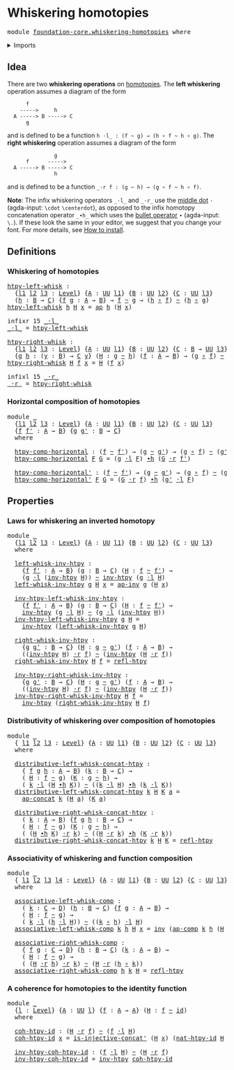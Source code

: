 # Whiskering homotopies

<pre class="Agda"><a id="34" class="Keyword">module</a> <a id="41" href="foundation-core.whiskering-homotopies.html" class="Module">foundation-core.whiskering-homotopies</a> <a id="79" class="Keyword">where</a>
</pre>
<details><summary>Imports</summary>

<pre class="Agda"><a id="135" class="Keyword">open</a> <a id="140" class="Keyword">import</a> <a id="147" href="foundation.action-on-identifications-functions.html" class="Module">foundation.action-on-identifications-functions</a>
<a id="194" class="Keyword">open</a> <a id="199" class="Keyword">import</a> <a id="206" href="foundation.universe-levels.html" class="Module">foundation.universe-levels</a>

<a id="234" class="Keyword">open</a> <a id="239" class="Keyword">import</a> <a id="246" href="foundation-core.function-types.html" class="Module">foundation-core.function-types</a>
<a id="277" class="Keyword">open</a> <a id="282" class="Keyword">import</a> <a id="289" href="foundation-core.homotopies.html" class="Module">foundation-core.homotopies</a>
<a id="316" class="Keyword">open</a> <a id="321" class="Keyword">import</a> <a id="328" href="foundation-core.identity-types.html" class="Module">foundation-core.identity-types</a>
</pre>
</details>

## Idea

There are two **whiskering operations** on
[homotopies](foundation-core.homotopies.md). The **left whiskering** operation
assumes a diagram of the form

```text
      f
    ----->     h
  A -----> B -----> C
      g
```

and is defined to be a function `h ·l_ : (f ~ g) → (h ∘ f ~ h ∘ g)`. The **right
whiskering** operation assumes a diagram of the form

```text
               g
      f      ----->
  A -----> B -----> C
               h
```

and is defined to be a function `_·r f : (g ~ h) → (g ∘ f ~ h ∘ f)`.

**Note**: The infix whiskering operators `_·l_` and `_·r_` use the
[middle dot](https://codepoints.net/U+00B7) `·` (agda-input: `\cdot`
`\centerdot`), as opposed to the infix homotopy concatenation operator `_∙h_`
which uses the [bullet operator](https://codepoints.net/U+2219) `∙` (agda-input:
`\.`). If these look the same in your editor, we suggest that you change your
font. For more details, see [How to install](HOWTO-INSTALL.md).

## Definitions

### Whiskering of homotopies

<pre class="Agda"><a id="htpy-left-whisk"></a><a id="1392" href="foundation-core.whiskering-homotopies.html#1392" class="Function">htpy-left-whisk</a> <a id="1408" class="Symbol">:</a>
  <a id="1412" class="Symbol">{</a><a id="1413" href="foundation-core.whiskering-homotopies.html#1413" class="Bound">l1</a> <a id="1416" href="foundation-core.whiskering-homotopies.html#1416" class="Bound">l2</a> <a id="1419" href="foundation-core.whiskering-homotopies.html#1419" class="Bound">l3</a> <a id="1422" class="Symbol">:</a> <a id="1424" href="Agda.Primitive.html#591" class="Postulate">Level</a><a id="1429" class="Symbol">}</a> <a id="1431" class="Symbol">{</a><a id="1432" href="foundation-core.whiskering-homotopies.html#1432" class="Bound">A</a> <a id="1434" class="Symbol">:</a> <a id="1436" href="Agda.Primitive.html#320" class="Primitive">UU</a> <a id="1439" href="foundation-core.whiskering-homotopies.html#1413" class="Bound">l1</a><a id="1441" class="Symbol">}</a> <a id="1443" class="Symbol">{</a><a id="1444" href="foundation-core.whiskering-homotopies.html#1444" class="Bound">B</a> <a id="1446" class="Symbol">:</a> <a id="1448" href="Agda.Primitive.html#320" class="Primitive">UU</a> <a id="1451" href="foundation-core.whiskering-homotopies.html#1416" class="Bound">l2</a><a id="1453" class="Symbol">}</a> <a id="1455" class="Symbol">{</a><a id="1456" href="foundation-core.whiskering-homotopies.html#1456" class="Bound">C</a> <a id="1458" class="Symbol">:</a> <a id="1460" href="Agda.Primitive.html#320" class="Primitive">UU</a> <a id="1463" href="foundation-core.whiskering-homotopies.html#1419" class="Bound">l3</a><a id="1465" class="Symbol">}</a>
  <a id="1469" class="Symbol">(</a><a id="1470" href="foundation-core.whiskering-homotopies.html#1470" class="Bound">h</a> <a id="1472" class="Symbol">:</a> <a id="1474" href="foundation-core.whiskering-homotopies.html#1444" class="Bound">B</a> <a id="1476" class="Symbol">→</a> <a id="1478" href="foundation-core.whiskering-homotopies.html#1456" class="Bound">C</a><a id="1479" class="Symbol">)</a> <a id="1481" class="Symbol">{</a><a id="1482" href="foundation-core.whiskering-homotopies.html#1482" class="Bound">f</a> <a id="1484" href="foundation-core.whiskering-homotopies.html#1484" class="Bound">g</a> <a id="1486" class="Symbol">:</a> <a id="1488" href="foundation-core.whiskering-homotopies.html#1432" class="Bound">A</a> <a id="1490" class="Symbol">→</a> <a id="1492" href="foundation-core.whiskering-homotopies.html#1444" class="Bound">B</a><a id="1493" class="Symbol">}</a> <a id="1495" class="Symbol">→</a> <a id="1497" href="foundation-core.whiskering-homotopies.html#1482" class="Bound">f</a> <a id="1499" href="foundation-core.homotopies.html#2717" class="Function Operator">~</a> <a id="1501" href="foundation-core.whiskering-homotopies.html#1484" class="Bound">g</a> <a id="1503" class="Symbol">→</a> <a id="1505" class="Symbol">(</a><a id="1506" href="foundation-core.whiskering-homotopies.html#1470" class="Bound">h</a> <a id="1508" href="foundation-core.function-types.html#455" class="Function Operator">∘</a> <a id="1510" href="foundation-core.whiskering-homotopies.html#1482" class="Bound">f</a><a id="1511" class="Symbol">)</a> <a id="1513" href="foundation-core.homotopies.html#2717" class="Function Operator">~</a> <a id="1515" class="Symbol">(</a><a id="1516" href="foundation-core.whiskering-homotopies.html#1470" class="Bound">h</a> <a id="1518" href="foundation-core.function-types.html#455" class="Function Operator">∘</a> <a id="1520" href="foundation-core.whiskering-homotopies.html#1484" class="Bound">g</a><a id="1521" class="Symbol">)</a>
<a id="1523" href="foundation-core.whiskering-homotopies.html#1392" class="Function">htpy-left-whisk</a> <a id="1539" href="foundation-core.whiskering-homotopies.html#1539" class="Bound">h</a> <a id="1541" href="foundation-core.whiskering-homotopies.html#1541" class="Bound">H</a> <a id="1543" href="foundation-core.whiskering-homotopies.html#1543" class="Bound">x</a> <a id="1545" class="Symbol">=</a> <a id="1547" href="foundation.action-on-identifications-functions.html#790" class="Function">ap</a> <a id="1550" href="foundation-core.whiskering-homotopies.html#1539" class="Bound">h</a> <a id="1552" class="Symbol">(</a><a id="1553" href="foundation-core.whiskering-homotopies.html#1541" class="Bound">H</a> <a id="1555" href="foundation-core.whiskering-homotopies.html#1543" class="Bound">x</a><a id="1556" class="Symbol">)</a>

<a id="1559" class="Keyword">infixr</a> <a id="1566" class="Number">15</a> <a id="1569" href="foundation-core.whiskering-homotopies.html#1574" class="Function Operator">_·l_</a>
<a id="_·l_"></a><a id="1574" href="foundation-core.whiskering-homotopies.html#1574" class="Function Operator">_·l_</a> <a id="1579" class="Symbol">=</a> <a id="1581" href="foundation-core.whiskering-homotopies.html#1392" class="Function">htpy-left-whisk</a>

<a id="htpy-right-whisk"></a><a id="1598" href="foundation-core.whiskering-homotopies.html#1598" class="Function">htpy-right-whisk</a> <a id="1615" class="Symbol">:</a>
  <a id="1619" class="Symbol">{</a><a id="1620" href="foundation-core.whiskering-homotopies.html#1620" class="Bound">l1</a> <a id="1623" href="foundation-core.whiskering-homotopies.html#1623" class="Bound">l2</a> <a id="1626" href="foundation-core.whiskering-homotopies.html#1626" class="Bound">l3</a> <a id="1629" class="Symbol">:</a> <a id="1631" href="Agda.Primitive.html#591" class="Postulate">Level</a><a id="1636" class="Symbol">}</a> <a id="1638" class="Symbol">{</a><a id="1639" href="foundation-core.whiskering-homotopies.html#1639" class="Bound">A</a> <a id="1641" class="Symbol">:</a> <a id="1643" href="Agda.Primitive.html#320" class="Primitive">UU</a> <a id="1646" href="foundation-core.whiskering-homotopies.html#1620" class="Bound">l1</a><a id="1648" class="Symbol">}</a> <a id="1650" class="Symbol">{</a><a id="1651" href="foundation-core.whiskering-homotopies.html#1651" class="Bound">B</a> <a id="1653" class="Symbol">:</a> <a id="1655" href="Agda.Primitive.html#320" class="Primitive">UU</a> <a id="1658" href="foundation-core.whiskering-homotopies.html#1623" class="Bound">l2</a><a id="1660" class="Symbol">}</a> <a id="1662" class="Symbol">{</a><a id="1663" href="foundation-core.whiskering-homotopies.html#1663" class="Bound">C</a> <a id="1665" class="Symbol">:</a> <a id="1667" href="foundation-core.whiskering-homotopies.html#1651" class="Bound">B</a> <a id="1669" class="Symbol">→</a> <a id="1671" href="Agda.Primitive.html#320" class="Primitive">UU</a> <a id="1674" href="foundation-core.whiskering-homotopies.html#1626" class="Bound">l3</a><a id="1676" class="Symbol">}</a>
  <a id="1680" class="Symbol">{</a><a id="1681" href="foundation-core.whiskering-homotopies.html#1681" class="Bound">g</a> <a id="1683" href="foundation-core.whiskering-homotopies.html#1683" class="Bound">h</a> <a id="1685" class="Symbol">:</a> <a id="1687" class="Symbol">(</a><a id="1688" href="foundation-core.whiskering-homotopies.html#1688" class="Bound">y</a> <a id="1690" class="Symbol">:</a> <a id="1692" href="foundation-core.whiskering-homotopies.html#1651" class="Bound">B</a><a id="1693" class="Symbol">)</a> <a id="1695" class="Symbol">→</a> <a id="1697" href="foundation-core.whiskering-homotopies.html#1663" class="Bound">C</a> <a id="1699" href="foundation-core.whiskering-homotopies.html#1688" class="Bound">y</a><a id="1700" class="Symbol">}</a> <a id="1702" class="Symbol">(</a><a id="1703" href="foundation-core.whiskering-homotopies.html#1703" class="Bound">H</a> <a id="1705" class="Symbol">:</a> <a id="1707" href="foundation-core.whiskering-homotopies.html#1681" class="Bound">g</a> <a id="1709" href="foundation-core.homotopies.html#2717" class="Function Operator">~</a> <a id="1711" href="foundation-core.whiskering-homotopies.html#1683" class="Bound">h</a><a id="1712" class="Symbol">)</a> <a id="1714" class="Symbol">(</a><a id="1715" href="foundation-core.whiskering-homotopies.html#1715" class="Bound">f</a> <a id="1717" class="Symbol">:</a> <a id="1719" href="foundation-core.whiskering-homotopies.html#1639" class="Bound">A</a> <a id="1721" class="Symbol">→</a> <a id="1723" href="foundation-core.whiskering-homotopies.html#1651" class="Bound">B</a><a id="1724" class="Symbol">)</a> <a id="1726" class="Symbol">→</a> <a id="1728" class="Symbol">(</a><a id="1729" href="foundation-core.whiskering-homotopies.html#1681" class="Bound">g</a> <a id="1731" href="foundation-core.function-types.html#455" class="Function Operator">∘</a> <a id="1733" href="foundation-core.whiskering-homotopies.html#1715" class="Bound">f</a><a id="1734" class="Symbol">)</a> <a id="1736" href="foundation-core.homotopies.html#2717" class="Function Operator">~</a> <a id="1738" class="Symbol">(</a><a id="1739" href="foundation-core.whiskering-homotopies.html#1683" class="Bound">h</a> <a id="1741" href="foundation-core.function-types.html#455" class="Function Operator">∘</a> <a id="1743" href="foundation-core.whiskering-homotopies.html#1715" class="Bound">f</a><a id="1744" class="Symbol">)</a>
<a id="1746" href="foundation-core.whiskering-homotopies.html#1598" class="Function">htpy-right-whisk</a> <a id="1763" href="foundation-core.whiskering-homotopies.html#1763" class="Bound">H</a> <a id="1765" href="foundation-core.whiskering-homotopies.html#1765" class="Bound">f</a> <a id="1767" href="foundation-core.whiskering-homotopies.html#1767" class="Bound">x</a> <a id="1769" class="Symbol">=</a> <a id="1771" href="foundation-core.whiskering-homotopies.html#1763" class="Bound">H</a> <a id="1773" class="Symbol">(</a><a id="1774" href="foundation-core.whiskering-homotopies.html#1765" class="Bound">f</a> <a id="1776" href="foundation-core.whiskering-homotopies.html#1767" class="Bound">x</a><a id="1777" class="Symbol">)</a>

<a id="1780" class="Keyword">infixl</a> <a id="1787" class="Number">15</a> <a id="1790" href="foundation-core.whiskering-homotopies.html#1795" class="Function Operator">_·r_</a>
<a id="_·r_"></a><a id="1795" href="foundation-core.whiskering-homotopies.html#1795" class="Function Operator">_·r_</a> <a id="1800" class="Symbol">=</a> <a id="1802" href="foundation-core.whiskering-homotopies.html#1598" class="Function">htpy-right-whisk</a>
</pre>
### Horizontal composition of homotopies

<pre class="Agda"><a id="1874" class="Keyword">module</a> <a id="1881" href="foundation-core.whiskering-homotopies.html#1881" class="Module">_</a>
  <a id="1885" class="Symbol">{</a><a id="1886" href="foundation-core.whiskering-homotopies.html#1886" class="Bound">l1</a> <a id="1889" href="foundation-core.whiskering-homotopies.html#1889" class="Bound">l2</a> <a id="1892" href="foundation-core.whiskering-homotopies.html#1892" class="Bound">l3</a> <a id="1895" class="Symbol">:</a> <a id="1897" href="Agda.Primitive.html#591" class="Postulate">Level</a><a id="1902" class="Symbol">}</a> <a id="1904" class="Symbol">{</a><a id="1905" href="foundation-core.whiskering-homotopies.html#1905" class="Bound">A</a> <a id="1907" class="Symbol">:</a> <a id="1909" href="Agda.Primitive.html#320" class="Primitive">UU</a> <a id="1912" href="foundation-core.whiskering-homotopies.html#1886" class="Bound">l1</a><a id="1914" class="Symbol">}</a> <a id="1916" class="Symbol">{</a><a id="1917" href="foundation-core.whiskering-homotopies.html#1917" class="Bound">B</a> <a id="1919" class="Symbol">:</a> <a id="1921" href="Agda.Primitive.html#320" class="Primitive">UU</a> <a id="1924" href="foundation-core.whiskering-homotopies.html#1889" class="Bound">l2</a><a id="1926" class="Symbol">}</a> <a id="1928" class="Symbol">{</a><a id="1929" href="foundation-core.whiskering-homotopies.html#1929" class="Bound">C</a> <a id="1931" class="Symbol">:</a> <a id="1933" href="Agda.Primitive.html#320" class="Primitive">UU</a> <a id="1936" href="foundation-core.whiskering-homotopies.html#1892" class="Bound">l3</a><a id="1938" class="Symbol">}</a>
  <a id="1942" class="Symbol">{</a><a id="1943" href="foundation-core.whiskering-homotopies.html#1943" class="Bound">f</a> <a id="1945" href="foundation-core.whiskering-homotopies.html#1945" class="Bound">f&#39;</a> <a id="1948" class="Symbol">:</a> <a id="1950" href="foundation-core.whiskering-homotopies.html#1905" class="Bound">A</a> <a id="1952" class="Symbol">→</a> <a id="1954" href="foundation-core.whiskering-homotopies.html#1917" class="Bound">B</a><a id="1955" class="Symbol">}</a> <a id="1957" class="Symbol">{</a><a id="1958" href="foundation-core.whiskering-homotopies.html#1958" class="Bound">g</a> <a id="1960" href="foundation-core.whiskering-homotopies.html#1960" class="Bound">g&#39;</a> <a id="1963" class="Symbol">:</a> <a id="1965" href="foundation-core.whiskering-homotopies.html#1917" class="Bound">B</a> <a id="1967" class="Symbol">→</a> <a id="1969" href="foundation-core.whiskering-homotopies.html#1929" class="Bound">C</a><a id="1970" class="Symbol">}</a>
  <a id="1974" class="Keyword">where</a>

  <a id="1983" href="foundation-core.whiskering-homotopies.html#1983" class="Function">htpy-comp-horizontal</a> <a id="2004" class="Symbol">:</a> <a id="2006" class="Symbol">(</a><a id="2007" href="foundation-core.whiskering-homotopies.html#1943" class="Bound">f</a> <a id="2009" href="foundation-core.homotopies.html#2717" class="Function Operator">~</a> <a id="2011" href="foundation-core.whiskering-homotopies.html#1945" class="Bound">f&#39;</a><a id="2013" class="Symbol">)</a> <a id="2015" class="Symbol">→</a> <a id="2017" class="Symbol">(</a><a id="2018" href="foundation-core.whiskering-homotopies.html#1958" class="Bound">g</a> <a id="2020" href="foundation-core.homotopies.html#2717" class="Function Operator">~</a> <a id="2022" href="foundation-core.whiskering-homotopies.html#1960" class="Bound">g&#39;</a><a id="2024" class="Symbol">)</a> <a id="2026" class="Symbol">→</a> <a id="2028" class="Symbol">(</a><a id="2029" href="foundation-core.whiskering-homotopies.html#1958" class="Bound">g</a> <a id="2031" href="foundation-core.function-types.html#455" class="Function Operator">∘</a> <a id="2033" href="foundation-core.whiskering-homotopies.html#1943" class="Bound">f</a><a id="2034" class="Symbol">)</a> <a id="2036" href="foundation-core.homotopies.html#2717" class="Function Operator">~</a> <a id="2038" class="Symbol">(</a><a id="2039" href="foundation-core.whiskering-homotopies.html#1960" class="Bound">g&#39;</a> <a id="2042" href="foundation-core.function-types.html#455" class="Function Operator">∘</a> <a id="2044" href="foundation-core.whiskering-homotopies.html#1945" class="Bound">f&#39;</a><a id="2046" class="Symbol">)</a>
  <a id="2050" href="foundation-core.whiskering-homotopies.html#1983" class="Function">htpy-comp-horizontal</a> <a id="2071" href="foundation-core.whiskering-homotopies.html#2071" class="Bound">F</a> <a id="2073" href="foundation-core.whiskering-homotopies.html#2073" class="Bound">G</a> <a id="2075" class="Symbol">=</a> <a id="2077" class="Symbol">(</a><a id="2078" href="foundation-core.whiskering-homotopies.html#1958" class="Bound">g</a> <a id="2080" href="foundation-core.whiskering-homotopies.html#1574" class="Function Operator">·l</a> <a id="2083" href="foundation-core.whiskering-homotopies.html#2071" class="Bound">F</a><a id="2084" class="Symbol">)</a> <a id="2086" href="foundation-core.homotopies.html#3281" class="Function Operator">∙h</a> <a id="2089" class="Symbol">(</a><a id="2090" href="foundation-core.whiskering-homotopies.html#2073" class="Bound">G</a> <a id="2092" href="foundation-core.whiskering-homotopies.html#1795" class="Function Operator">·r</a> <a id="2095" href="foundation-core.whiskering-homotopies.html#1945" class="Bound">f&#39;</a><a id="2097" class="Symbol">)</a>

  <a id="2102" href="foundation-core.whiskering-homotopies.html#2102" class="Function">htpy-comp-horizontal&#39;</a> <a id="2124" class="Symbol">:</a> <a id="2126" class="Symbol">(</a><a id="2127" href="foundation-core.whiskering-homotopies.html#1943" class="Bound">f</a> <a id="2129" href="foundation-core.homotopies.html#2717" class="Function Operator">~</a> <a id="2131" href="foundation-core.whiskering-homotopies.html#1945" class="Bound">f&#39;</a><a id="2133" class="Symbol">)</a> <a id="2135" class="Symbol">→</a> <a id="2137" class="Symbol">(</a><a id="2138" href="foundation-core.whiskering-homotopies.html#1958" class="Bound">g</a> <a id="2140" href="foundation-core.homotopies.html#2717" class="Function Operator">~</a> <a id="2142" href="foundation-core.whiskering-homotopies.html#1960" class="Bound">g&#39;</a><a id="2144" class="Symbol">)</a> <a id="2146" class="Symbol">→</a> <a id="2148" class="Symbol">(</a><a id="2149" href="foundation-core.whiskering-homotopies.html#1958" class="Bound">g</a> <a id="2151" href="foundation-core.function-types.html#455" class="Function Operator">∘</a> <a id="2153" href="foundation-core.whiskering-homotopies.html#1943" class="Bound">f</a><a id="2154" class="Symbol">)</a> <a id="2156" href="foundation-core.homotopies.html#2717" class="Function Operator">~</a> <a id="2158" class="Symbol">(</a><a id="2159" href="foundation-core.whiskering-homotopies.html#1960" class="Bound">g&#39;</a> <a id="2162" href="foundation-core.function-types.html#455" class="Function Operator">∘</a> <a id="2164" href="foundation-core.whiskering-homotopies.html#1945" class="Bound">f&#39;</a><a id="2166" class="Symbol">)</a>
  <a id="2170" href="foundation-core.whiskering-homotopies.html#2102" class="Function">htpy-comp-horizontal&#39;</a> <a id="2192" href="foundation-core.whiskering-homotopies.html#2192" class="Bound">F</a> <a id="2194" href="foundation-core.whiskering-homotopies.html#2194" class="Bound">G</a> <a id="2196" class="Symbol">=</a> <a id="2198" class="Symbol">(</a><a id="2199" href="foundation-core.whiskering-homotopies.html#2194" class="Bound">G</a> <a id="2201" href="foundation-core.whiskering-homotopies.html#1795" class="Function Operator">·r</a> <a id="2204" href="foundation-core.whiskering-homotopies.html#1943" class="Bound">f</a><a id="2205" class="Symbol">)</a> <a id="2207" href="foundation-core.homotopies.html#3281" class="Function Operator">∙h</a> <a id="2210" class="Symbol">(</a><a id="2211" href="foundation-core.whiskering-homotopies.html#1960" class="Bound">g&#39;</a> <a id="2214" href="foundation-core.whiskering-homotopies.html#1574" class="Function Operator">·l</a> <a id="2217" href="foundation-core.whiskering-homotopies.html#2192" class="Bound">F</a><a id="2218" class="Symbol">)</a>
</pre>
## Properties

### Laws for whiskering an inverted homotopy

<pre class="Agda"><a id="2294" class="Keyword">module</a> <a id="2301" href="foundation-core.whiskering-homotopies.html#2301" class="Module">_</a>
  <a id="2305" class="Symbol">{</a><a id="2306" href="foundation-core.whiskering-homotopies.html#2306" class="Bound">l1</a> <a id="2309" href="foundation-core.whiskering-homotopies.html#2309" class="Bound">l2</a> <a id="2312" href="foundation-core.whiskering-homotopies.html#2312" class="Bound">l3</a> <a id="2315" class="Symbol">:</a> <a id="2317" href="Agda.Primitive.html#591" class="Postulate">Level</a><a id="2322" class="Symbol">}</a> <a id="2324" class="Symbol">{</a><a id="2325" href="foundation-core.whiskering-homotopies.html#2325" class="Bound">A</a> <a id="2327" class="Symbol">:</a> <a id="2329" href="Agda.Primitive.html#320" class="Primitive">UU</a> <a id="2332" href="foundation-core.whiskering-homotopies.html#2306" class="Bound">l1</a><a id="2334" class="Symbol">}</a> <a id="2336" class="Symbol">{</a><a id="2337" href="foundation-core.whiskering-homotopies.html#2337" class="Bound">B</a> <a id="2339" class="Symbol">:</a> <a id="2341" href="Agda.Primitive.html#320" class="Primitive">UU</a> <a id="2344" href="foundation-core.whiskering-homotopies.html#2309" class="Bound">l2</a><a id="2346" class="Symbol">}</a> <a id="2348" class="Symbol">{</a><a id="2349" href="foundation-core.whiskering-homotopies.html#2349" class="Bound">C</a> <a id="2351" class="Symbol">:</a> <a id="2353" href="Agda.Primitive.html#320" class="Primitive">UU</a> <a id="2356" href="foundation-core.whiskering-homotopies.html#2312" class="Bound">l3</a><a id="2358" class="Symbol">}</a>
  <a id="2362" class="Keyword">where</a>

  <a id="2371" href="foundation-core.whiskering-homotopies.html#2371" class="Function">left-whisk-inv-htpy</a> <a id="2391" class="Symbol">:</a>
    <a id="2397" class="Symbol">{</a><a id="2398" href="foundation-core.whiskering-homotopies.html#2398" class="Bound">f</a> <a id="2400" href="foundation-core.whiskering-homotopies.html#2400" class="Bound">f&#39;</a> <a id="2403" class="Symbol">:</a> <a id="2405" href="foundation-core.whiskering-homotopies.html#2325" class="Bound">A</a> <a id="2407" class="Symbol">→</a> <a id="2409" href="foundation-core.whiskering-homotopies.html#2337" class="Bound">B</a><a id="2410" class="Symbol">}</a> <a id="2412" class="Symbol">(</a><a id="2413" href="foundation-core.whiskering-homotopies.html#2413" class="Bound">g</a> <a id="2415" class="Symbol">:</a> <a id="2417" href="foundation-core.whiskering-homotopies.html#2337" class="Bound">B</a> <a id="2419" class="Symbol">→</a> <a id="2421" href="foundation-core.whiskering-homotopies.html#2349" class="Bound">C</a><a id="2422" class="Symbol">)</a> <a id="2424" class="Symbol">(</a><a id="2425" href="foundation-core.whiskering-homotopies.html#2425" class="Bound">H</a> <a id="2427" class="Symbol">:</a> <a id="2429" href="foundation-core.whiskering-homotopies.html#2398" class="Bound">f</a> <a id="2431" href="foundation-core.homotopies.html#2717" class="Function Operator">~</a> <a id="2433" href="foundation-core.whiskering-homotopies.html#2400" class="Bound">f&#39;</a><a id="2435" class="Symbol">)</a> <a id="2437" class="Symbol">→</a>
    <a id="2443" class="Symbol">(</a><a id="2444" href="foundation-core.whiskering-homotopies.html#2413" class="Bound">g</a> <a id="2446" href="foundation-core.whiskering-homotopies.html#1574" class="Function Operator">·l</a> <a id="2449" class="Symbol">(</a><a id="2450" href="foundation-core.homotopies.html#3079" class="Function">inv-htpy</a> <a id="2459" href="foundation-core.whiskering-homotopies.html#2425" class="Bound">H</a><a id="2460" class="Symbol">))</a> <a id="2463" href="foundation-core.homotopies.html#2717" class="Function Operator">~</a> <a id="2465" href="foundation-core.homotopies.html#3079" class="Function">inv-htpy</a> <a id="2474" class="Symbol">(</a><a id="2475" href="foundation-core.whiskering-homotopies.html#2413" class="Bound">g</a> <a id="2477" href="foundation-core.whiskering-homotopies.html#1574" class="Function Operator">·l</a> <a id="2480" href="foundation-core.whiskering-homotopies.html#2425" class="Bound">H</a><a id="2481" class="Symbol">)</a>
  <a id="2485" href="foundation-core.whiskering-homotopies.html#2371" class="Function">left-whisk-inv-htpy</a> <a id="2505" href="foundation-core.whiskering-homotopies.html#2505" class="Bound">g</a> <a id="2507" href="foundation-core.whiskering-homotopies.html#2507" class="Bound">H</a> <a id="2509" href="foundation-core.whiskering-homotopies.html#2509" class="Bound">x</a> <a id="2511" class="Symbol">=</a> <a id="2513" href="foundation.action-on-identifications-functions.html#2137" class="Function">ap-inv</a> <a id="2520" href="foundation-core.whiskering-homotopies.html#2505" class="Bound">g</a> <a id="2522" class="Symbol">(</a><a id="2523" href="foundation-core.whiskering-homotopies.html#2507" class="Bound">H</a> <a id="2525" href="foundation-core.whiskering-homotopies.html#2509" class="Bound">x</a><a id="2526" class="Symbol">)</a>

  <a id="2531" href="foundation-core.whiskering-homotopies.html#2531" class="Function">inv-htpy-left-whisk-inv-htpy</a> <a id="2560" class="Symbol">:</a>
    <a id="2566" class="Symbol">{</a><a id="2567" href="foundation-core.whiskering-homotopies.html#2567" class="Bound">f</a> <a id="2569" href="foundation-core.whiskering-homotopies.html#2569" class="Bound">f&#39;</a> <a id="2572" class="Symbol">:</a> <a id="2574" href="foundation-core.whiskering-homotopies.html#2325" class="Bound">A</a> <a id="2576" class="Symbol">→</a> <a id="2578" href="foundation-core.whiskering-homotopies.html#2337" class="Bound">B</a><a id="2579" class="Symbol">}</a> <a id="2581" class="Symbol">(</a><a id="2582" href="foundation-core.whiskering-homotopies.html#2582" class="Bound">g</a> <a id="2584" class="Symbol">:</a> <a id="2586" href="foundation-core.whiskering-homotopies.html#2337" class="Bound">B</a> <a id="2588" class="Symbol">→</a> <a id="2590" href="foundation-core.whiskering-homotopies.html#2349" class="Bound">C</a><a id="2591" class="Symbol">)</a> <a id="2593" class="Symbol">(</a><a id="2594" href="foundation-core.whiskering-homotopies.html#2594" class="Bound">H</a> <a id="2596" class="Symbol">:</a> <a id="2598" href="foundation-core.whiskering-homotopies.html#2567" class="Bound">f</a> <a id="2600" href="foundation-core.homotopies.html#2717" class="Function Operator">~</a> <a id="2602" href="foundation-core.whiskering-homotopies.html#2569" class="Bound">f&#39;</a><a id="2604" class="Symbol">)</a> <a id="2606" class="Symbol">→</a>
    <a id="2612" href="foundation-core.homotopies.html#3079" class="Function">inv-htpy</a> <a id="2621" class="Symbol">(</a><a id="2622" href="foundation-core.whiskering-homotopies.html#2582" class="Bound">g</a> <a id="2624" href="foundation-core.whiskering-homotopies.html#1574" class="Function Operator">·l</a> <a id="2627" href="foundation-core.whiskering-homotopies.html#2594" class="Bound">H</a><a id="2628" class="Symbol">)</a> <a id="2630" href="foundation-core.homotopies.html#2717" class="Function Operator">~</a> <a id="2632" class="Symbol">(</a><a id="2633" href="foundation-core.whiskering-homotopies.html#2582" class="Bound">g</a> <a id="2635" href="foundation-core.whiskering-homotopies.html#1574" class="Function Operator">·l</a> <a id="2638" class="Symbol">(</a><a id="2639" href="foundation-core.homotopies.html#3079" class="Function">inv-htpy</a> <a id="2648" href="foundation-core.whiskering-homotopies.html#2594" class="Bound">H</a><a id="2649" class="Symbol">))</a>
  <a id="2654" href="foundation-core.whiskering-homotopies.html#2531" class="Function">inv-htpy-left-whisk-inv-htpy</a> <a id="2683" href="foundation-core.whiskering-homotopies.html#2683" class="Bound">g</a> <a id="2685" href="foundation-core.whiskering-homotopies.html#2685" class="Bound">H</a> <a id="2687" class="Symbol">=</a>
    <a id="2693" href="foundation-core.homotopies.html#3079" class="Function">inv-htpy</a> <a id="2702" class="Symbol">(</a><a id="2703" href="foundation-core.whiskering-homotopies.html#2371" class="Function">left-whisk-inv-htpy</a> <a id="2723" href="foundation-core.whiskering-homotopies.html#2683" class="Bound">g</a> <a id="2725" href="foundation-core.whiskering-homotopies.html#2685" class="Bound">H</a><a id="2726" class="Symbol">)</a>

  <a id="2731" href="foundation-core.whiskering-homotopies.html#2731" class="Function">right-whisk-inv-htpy</a> <a id="2752" class="Symbol">:</a>
    <a id="2758" class="Symbol">{</a><a id="2759" href="foundation-core.whiskering-homotopies.html#2759" class="Bound">g</a> <a id="2761" href="foundation-core.whiskering-homotopies.html#2761" class="Bound">g&#39;</a> <a id="2764" class="Symbol">:</a> <a id="2766" href="foundation-core.whiskering-homotopies.html#2337" class="Bound">B</a> <a id="2768" class="Symbol">→</a> <a id="2770" href="foundation-core.whiskering-homotopies.html#2349" class="Bound">C</a><a id="2771" class="Symbol">}</a> <a id="2773" class="Symbol">(</a><a id="2774" href="foundation-core.whiskering-homotopies.html#2774" class="Bound">H</a> <a id="2776" class="Symbol">:</a> <a id="2778" href="foundation-core.whiskering-homotopies.html#2759" class="Bound">g</a> <a id="2780" href="foundation-core.homotopies.html#2717" class="Function Operator">~</a> <a id="2782" href="foundation-core.whiskering-homotopies.html#2761" class="Bound">g&#39;</a><a id="2784" class="Symbol">)</a> <a id="2786" class="Symbol">(</a><a id="2787" href="foundation-core.whiskering-homotopies.html#2787" class="Bound">f</a> <a id="2789" class="Symbol">:</a> <a id="2791" href="foundation-core.whiskering-homotopies.html#2325" class="Bound">A</a> <a id="2793" class="Symbol">→</a> <a id="2795" href="foundation-core.whiskering-homotopies.html#2337" class="Bound">B</a><a id="2796" class="Symbol">)</a> <a id="2798" class="Symbol">→</a>
    <a id="2804" class="Symbol">((</a><a id="2806" href="foundation-core.homotopies.html#3079" class="Function">inv-htpy</a> <a id="2815" href="foundation-core.whiskering-homotopies.html#2774" class="Bound">H</a><a id="2816" class="Symbol">)</a> <a id="2818" href="foundation-core.whiskering-homotopies.html#1795" class="Function Operator">·r</a> <a id="2821" href="foundation-core.whiskering-homotopies.html#2787" class="Bound">f</a><a id="2822" class="Symbol">)</a> <a id="2824" href="foundation-core.homotopies.html#2717" class="Function Operator">~</a> <a id="2826" class="Symbol">(</a><a id="2827" href="foundation-core.homotopies.html#3079" class="Function">inv-htpy</a> <a id="2836" class="Symbol">(</a><a id="2837" href="foundation-core.whiskering-homotopies.html#2774" class="Bound">H</a> <a id="2839" href="foundation-core.whiskering-homotopies.html#1795" class="Function Operator">·r</a> <a id="2842" href="foundation-core.whiskering-homotopies.html#2787" class="Bound">f</a><a id="2843" class="Symbol">))</a>
  <a id="2848" href="foundation-core.whiskering-homotopies.html#2731" class="Function">right-whisk-inv-htpy</a> <a id="2869" href="foundation-core.whiskering-homotopies.html#2869" class="Bound">H</a> <a id="2871" href="foundation-core.whiskering-homotopies.html#2871" class="Bound">f</a> <a id="2873" class="Symbol">=</a> <a id="2875" href="foundation-core.homotopies.html#2906" class="Function">refl-htpy</a>

  <a id="2888" href="foundation-core.whiskering-homotopies.html#2888" class="Function">inv-htpy-right-whisk-inv-htpy</a> <a id="2918" class="Symbol">:</a>
    <a id="2924" class="Symbol">{</a><a id="2925" href="foundation-core.whiskering-homotopies.html#2925" class="Bound">g</a> <a id="2927" href="foundation-core.whiskering-homotopies.html#2927" class="Bound">g&#39;</a> <a id="2930" class="Symbol">:</a> <a id="2932" href="foundation-core.whiskering-homotopies.html#2337" class="Bound">B</a> <a id="2934" class="Symbol">→</a> <a id="2936" href="foundation-core.whiskering-homotopies.html#2349" class="Bound">C</a><a id="2937" class="Symbol">}</a> <a id="2939" class="Symbol">(</a><a id="2940" href="foundation-core.whiskering-homotopies.html#2940" class="Bound">H</a> <a id="2942" class="Symbol">:</a> <a id="2944" href="foundation-core.whiskering-homotopies.html#2925" class="Bound">g</a> <a id="2946" href="foundation-core.homotopies.html#2717" class="Function Operator">~</a> <a id="2948" href="foundation-core.whiskering-homotopies.html#2927" class="Bound">g&#39;</a><a id="2950" class="Symbol">)</a> <a id="2952" class="Symbol">(</a><a id="2953" href="foundation-core.whiskering-homotopies.html#2953" class="Bound">f</a> <a id="2955" class="Symbol">:</a> <a id="2957" href="foundation-core.whiskering-homotopies.html#2325" class="Bound">A</a> <a id="2959" class="Symbol">→</a> <a id="2961" href="foundation-core.whiskering-homotopies.html#2337" class="Bound">B</a><a id="2962" class="Symbol">)</a> <a id="2964" class="Symbol">→</a>
    <a id="2970" class="Symbol">((</a><a id="2972" href="foundation-core.homotopies.html#3079" class="Function">inv-htpy</a> <a id="2981" href="foundation-core.whiskering-homotopies.html#2940" class="Bound">H</a><a id="2982" class="Symbol">)</a> <a id="2984" href="foundation-core.whiskering-homotopies.html#1795" class="Function Operator">·r</a> <a id="2987" href="foundation-core.whiskering-homotopies.html#2953" class="Bound">f</a><a id="2988" class="Symbol">)</a> <a id="2990" href="foundation-core.homotopies.html#2717" class="Function Operator">~</a> <a id="2992" class="Symbol">(</a><a id="2993" href="foundation-core.homotopies.html#3079" class="Function">inv-htpy</a> <a id="3002" class="Symbol">(</a><a id="3003" href="foundation-core.whiskering-homotopies.html#2940" class="Bound">H</a> <a id="3005" href="foundation-core.whiskering-homotopies.html#1795" class="Function Operator">·r</a> <a id="3008" href="foundation-core.whiskering-homotopies.html#2953" class="Bound">f</a><a id="3009" class="Symbol">))</a>
  <a id="3014" href="foundation-core.whiskering-homotopies.html#2888" class="Function">inv-htpy-right-whisk-inv-htpy</a> <a id="3044" href="foundation-core.whiskering-homotopies.html#3044" class="Bound">H</a> <a id="3046" href="foundation-core.whiskering-homotopies.html#3046" class="Bound">f</a> <a id="3048" class="Symbol">=</a>
    <a id="3054" href="foundation-core.homotopies.html#3079" class="Function">inv-htpy</a> <a id="3063" class="Symbol">(</a><a id="3064" href="foundation-core.whiskering-homotopies.html#2731" class="Function">right-whisk-inv-htpy</a> <a id="3085" href="foundation-core.whiskering-homotopies.html#3044" class="Bound">H</a> <a id="3087" href="foundation-core.whiskering-homotopies.html#3046" class="Bound">f</a><a id="3088" class="Symbol">)</a>
</pre>
### Distributivity of whiskering over composition of homotopies

<pre class="Agda"><a id="3168" class="Keyword">module</a> <a id="3175" href="foundation-core.whiskering-homotopies.html#3175" class="Module">_</a>
  <a id="3179" class="Symbol">{</a> <a id="3181" href="foundation-core.whiskering-homotopies.html#3181" class="Bound">l1</a> <a id="3184" href="foundation-core.whiskering-homotopies.html#3184" class="Bound">l2</a> <a id="3187" href="foundation-core.whiskering-homotopies.html#3187" class="Bound">l3</a> <a id="3190" class="Symbol">:</a> <a id="3192" href="Agda.Primitive.html#591" class="Postulate">Level</a><a id="3197" class="Symbol">}</a> <a id="3199" class="Symbol">{</a><a id="3200" href="foundation-core.whiskering-homotopies.html#3200" class="Bound">A</a> <a id="3202" class="Symbol">:</a> <a id="3204" href="Agda.Primitive.html#320" class="Primitive">UU</a> <a id="3207" href="foundation-core.whiskering-homotopies.html#3181" class="Bound">l1</a><a id="3209" class="Symbol">}</a> <a id="3211" class="Symbol">{</a><a id="3212" href="foundation-core.whiskering-homotopies.html#3212" class="Bound">B</a> <a id="3214" class="Symbol">:</a> <a id="3216" href="Agda.Primitive.html#320" class="Primitive">UU</a> <a id="3219" href="foundation-core.whiskering-homotopies.html#3184" class="Bound">l2</a><a id="3221" class="Symbol">}</a> <a id="3223" class="Symbol">{</a><a id="3224" href="foundation-core.whiskering-homotopies.html#3224" class="Bound">C</a> <a id="3226" class="Symbol">:</a> <a id="3228" href="Agda.Primitive.html#320" class="Primitive">UU</a> <a id="3231" href="foundation-core.whiskering-homotopies.html#3187" class="Bound">l3</a><a id="3233" class="Symbol">}</a>
  <a id="3237" class="Keyword">where</a>

  <a id="3246" href="foundation-core.whiskering-homotopies.html#3246" class="Function">distributive-left-whisk-concat-htpy</a> <a id="3282" class="Symbol">:</a>
    <a id="3288" class="Symbol">{</a> <a id="3290" href="foundation-core.whiskering-homotopies.html#3290" class="Bound">f</a> <a id="3292" href="foundation-core.whiskering-homotopies.html#3292" class="Bound">g</a> <a id="3294" href="foundation-core.whiskering-homotopies.html#3294" class="Bound">h</a> <a id="3296" class="Symbol">:</a> <a id="3298" href="foundation-core.whiskering-homotopies.html#3200" class="Bound">A</a> <a id="3300" class="Symbol">→</a> <a id="3302" href="foundation-core.whiskering-homotopies.html#3212" class="Bound">B</a><a id="3303" class="Symbol">}</a> <a id="3305" class="Symbol">(</a><a id="3306" href="foundation-core.whiskering-homotopies.html#3306" class="Bound">k</a> <a id="3308" class="Symbol">:</a> <a id="3310" href="foundation-core.whiskering-homotopies.html#3212" class="Bound">B</a> <a id="3312" class="Symbol">→</a> <a id="3314" href="foundation-core.whiskering-homotopies.html#3224" class="Bound">C</a><a id="3315" class="Symbol">)</a> <a id="3317" class="Symbol">→</a>
    <a id="3323" class="Symbol">(</a> <a id="3325" href="foundation-core.whiskering-homotopies.html#3325" class="Bound">H</a> <a id="3327" class="Symbol">:</a> <a id="3329" href="foundation-core.whiskering-homotopies.html#3290" class="Bound">f</a> <a id="3331" href="foundation-core.homotopies.html#2717" class="Function Operator">~</a> <a id="3333" href="foundation-core.whiskering-homotopies.html#3292" class="Bound">g</a><a id="3334" class="Symbol">)</a> <a id="3336" class="Symbol">(</a><a id="3337" href="foundation-core.whiskering-homotopies.html#3337" class="Bound">K</a> <a id="3339" class="Symbol">:</a> <a id="3341" href="foundation-core.whiskering-homotopies.html#3292" class="Bound">g</a> <a id="3343" href="foundation-core.homotopies.html#2717" class="Function Operator">~</a> <a id="3345" href="foundation-core.whiskering-homotopies.html#3294" class="Bound">h</a><a id="3346" class="Symbol">)</a> <a id="3348" class="Symbol">→</a>
    <a id="3354" class="Symbol">(</a> <a id="3356" href="foundation-core.whiskering-homotopies.html#3306" class="Bound">k</a> <a id="3358" href="foundation-core.whiskering-homotopies.html#1574" class="Function Operator">·l</a> <a id="3361" class="Symbol">(</a><a id="3362" href="foundation-core.whiskering-homotopies.html#3325" class="Bound">H</a> <a id="3364" href="foundation-core.homotopies.html#3281" class="Function Operator">∙h</a> <a id="3367" href="foundation-core.whiskering-homotopies.html#3337" class="Bound">K</a><a id="3368" class="Symbol">))</a> <a id="3371" href="foundation-core.homotopies.html#2717" class="Function Operator">~</a> <a id="3373" class="Symbol">((</a><a id="3375" href="foundation-core.whiskering-homotopies.html#3306" class="Bound">k</a> <a id="3377" href="foundation-core.whiskering-homotopies.html#1574" class="Function Operator">·l</a> <a id="3380" href="foundation-core.whiskering-homotopies.html#3325" class="Bound">H</a><a id="3381" class="Symbol">)</a> <a id="3383" href="foundation-core.homotopies.html#3281" class="Function Operator">∙h</a> <a id="3386" class="Symbol">(</a><a id="3387" href="foundation-core.whiskering-homotopies.html#3306" class="Bound">k</a> <a id="3389" href="foundation-core.whiskering-homotopies.html#1574" class="Function Operator">·l</a> <a id="3392" href="foundation-core.whiskering-homotopies.html#3337" class="Bound">K</a><a id="3393" class="Symbol">))</a>
  <a id="3398" href="foundation-core.whiskering-homotopies.html#3246" class="Function">distributive-left-whisk-concat-htpy</a> <a id="3434" href="foundation-core.whiskering-homotopies.html#3434" class="Bound">k</a> <a id="3436" href="foundation-core.whiskering-homotopies.html#3436" class="Bound">H</a> <a id="3438" href="foundation-core.whiskering-homotopies.html#3438" class="Bound">K</a> <a id="3440" href="foundation-core.whiskering-homotopies.html#3440" class="Bound">a</a> <a id="3442" class="Symbol">=</a>
    <a id="3448" href="foundation.action-on-identifications-functions.html#1662" class="Function">ap-concat</a> <a id="3458" href="foundation-core.whiskering-homotopies.html#3434" class="Bound">k</a> <a id="3460" class="Symbol">(</a><a id="3461" href="foundation-core.whiskering-homotopies.html#3436" class="Bound">H</a> <a id="3463" href="foundation-core.whiskering-homotopies.html#3440" class="Bound">a</a><a id="3464" class="Symbol">)</a> <a id="3466" class="Symbol">(</a><a id="3467" href="foundation-core.whiskering-homotopies.html#3438" class="Bound">K</a> <a id="3469" href="foundation-core.whiskering-homotopies.html#3440" class="Bound">a</a><a id="3470" class="Symbol">)</a>

  <a id="3475" href="foundation-core.whiskering-homotopies.html#3475" class="Function">distributive-right-whisk-concat-htpy</a> <a id="3512" class="Symbol">:</a>
    <a id="3518" class="Symbol">(</a> <a id="3520" href="foundation-core.whiskering-homotopies.html#3520" class="Bound">k</a> <a id="3522" class="Symbol">:</a> <a id="3524" href="foundation-core.whiskering-homotopies.html#3200" class="Bound">A</a> <a id="3526" class="Symbol">→</a> <a id="3528" href="foundation-core.whiskering-homotopies.html#3212" class="Bound">B</a><a id="3529" class="Symbol">)</a> <a id="3531" class="Symbol">{</a><a id="3532" href="foundation-core.whiskering-homotopies.html#3532" class="Bound">f</a> <a id="3534" href="foundation-core.whiskering-homotopies.html#3534" class="Bound">g</a> <a id="3536" href="foundation-core.whiskering-homotopies.html#3536" class="Bound">h</a> <a id="3538" class="Symbol">:</a> <a id="3540" href="foundation-core.whiskering-homotopies.html#3212" class="Bound">B</a> <a id="3542" class="Symbol">→</a> <a id="3544" href="foundation-core.whiskering-homotopies.html#3224" class="Bound">C</a><a id="3545" class="Symbol">}</a> <a id="3547" class="Symbol">→</a>
    <a id="3553" class="Symbol">(</a> <a id="3555" href="foundation-core.whiskering-homotopies.html#3555" class="Bound">H</a> <a id="3557" class="Symbol">:</a> <a id="3559" href="foundation-core.whiskering-homotopies.html#3532" class="Bound">f</a> <a id="3561" href="foundation-core.homotopies.html#2717" class="Function Operator">~</a> <a id="3563" href="foundation-core.whiskering-homotopies.html#3534" class="Bound">g</a><a id="3564" class="Symbol">)</a> <a id="3566" class="Symbol">(</a><a id="3567" href="foundation-core.whiskering-homotopies.html#3567" class="Bound">K</a> <a id="3569" class="Symbol">:</a> <a id="3571" href="foundation-core.whiskering-homotopies.html#3534" class="Bound">g</a> <a id="3573" href="foundation-core.homotopies.html#2717" class="Function Operator">~</a> <a id="3575" href="foundation-core.whiskering-homotopies.html#3536" class="Bound">h</a><a id="3576" class="Symbol">)</a> <a id="3578" class="Symbol">→</a>
    <a id="3584" class="Symbol">(</a> <a id="3586" class="Symbol">(</a><a id="3587" href="foundation-core.whiskering-homotopies.html#3555" class="Bound">H</a> <a id="3589" href="foundation-core.homotopies.html#3281" class="Function Operator">∙h</a> <a id="3592" href="foundation-core.whiskering-homotopies.html#3567" class="Bound">K</a><a id="3593" class="Symbol">)</a> <a id="3595" href="foundation-core.whiskering-homotopies.html#1795" class="Function Operator">·r</a> <a id="3598" href="foundation-core.whiskering-homotopies.html#3520" class="Bound">k</a><a id="3599" class="Symbol">)</a> <a id="3601" href="foundation-core.homotopies.html#2717" class="Function Operator">~</a> <a id="3603" class="Symbol">((</a><a id="3605" href="foundation-core.whiskering-homotopies.html#3555" class="Bound">H</a> <a id="3607" href="foundation-core.whiskering-homotopies.html#1795" class="Function Operator">·r</a> <a id="3610" href="foundation-core.whiskering-homotopies.html#3520" class="Bound">k</a><a id="3611" class="Symbol">)</a> <a id="3613" href="foundation-core.homotopies.html#3281" class="Function Operator">∙h</a> <a id="3616" class="Symbol">(</a><a id="3617" href="foundation-core.whiskering-homotopies.html#3567" class="Bound">K</a> <a id="3619" href="foundation-core.whiskering-homotopies.html#1795" class="Function Operator">·r</a> <a id="3622" href="foundation-core.whiskering-homotopies.html#3520" class="Bound">k</a><a id="3623" class="Symbol">))</a>
  <a id="3628" href="foundation-core.whiskering-homotopies.html#3475" class="Function">distributive-right-whisk-concat-htpy</a> <a id="3665" href="foundation-core.whiskering-homotopies.html#3665" class="Bound">k</a> <a id="3667" href="foundation-core.whiskering-homotopies.html#3667" class="Bound">H</a> <a id="3669" href="foundation-core.whiskering-homotopies.html#3669" class="Bound">K</a> <a id="3671" class="Symbol">=</a> <a id="3673" href="foundation-core.homotopies.html#2906" class="Function">refl-htpy</a>
</pre>
### Associativity of whiskering and function composition

<pre class="Agda"><a id="3754" class="Keyword">module</a> <a id="3761" href="foundation-core.whiskering-homotopies.html#3761" class="Module">_</a>
  <a id="3765" class="Symbol">{</a> <a id="3767" href="foundation-core.whiskering-homotopies.html#3767" class="Bound">l1</a> <a id="3770" href="foundation-core.whiskering-homotopies.html#3770" class="Bound">l2</a> <a id="3773" href="foundation-core.whiskering-homotopies.html#3773" class="Bound">l3</a> <a id="3776" href="foundation-core.whiskering-homotopies.html#3776" class="Bound">l4</a> <a id="3779" class="Symbol">:</a> <a id="3781" href="Agda.Primitive.html#591" class="Postulate">Level</a><a id="3786" class="Symbol">}</a> <a id="3788" class="Symbol">{</a><a id="3789" href="foundation-core.whiskering-homotopies.html#3789" class="Bound">A</a> <a id="3791" class="Symbol">:</a> <a id="3793" href="Agda.Primitive.html#320" class="Primitive">UU</a> <a id="3796" href="foundation-core.whiskering-homotopies.html#3767" class="Bound">l1</a><a id="3798" class="Symbol">}</a> <a id="3800" class="Symbol">{</a><a id="3801" href="foundation-core.whiskering-homotopies.html#3801" class="Bound">B</a> <a id="3803" class="Symbol">:</a> <a id="3805" href="Agda.Primitive.html#320" class="Primitive">UU</a> <a id="3808" href="foundation-core.whiskering-homotopies.html#3770" class="Bound">l2</a><a id="3810" class="Symbol">}</a> <a id="3812" class="Symbol">{</a><a id="3813" href="foundation-core.whiskering-homotopies.html#3813" class="Bound">C</a> <a id="3815" class="Symbol">:</a> <a id="3817" href="Agda.Primitive.html#320" class="Primitive">UU</a> <a id="3820" href="foundation-core.whiskering-homotopies.html#3773" class="Bound">l3</a><a id="3822" class="Symbol">}</a> <a id="3824" class="Symbol">{</a><a id="3825" href="foundation-core.whiskering-homotopies.html#3825" class="Bound">D</a> <a id="3827" class="Symbol">:</a> <a id="3829" href="Agda.Primitive.html#320" class="Primitive">UU</a> <a id="3832" href="foundation-core.whiskering-homotopies.html#3776" class="Bound">l4</a><a id="3834" class="Symbol">}</a>
  <a id="3838" class="Keyword">where</a>

  <a id="3847" href="foundation-core.whiskering-homotopies.html#3847" class="Function">associative-left-whisk-comp</a> <a id="3875" class="Symbol">:</a>
    <a id="3881" class="Symbol">(</a> <a id="3883" href="foundation-core.whiskering-homotopies.html#3883" class="Bound">k</a> <a id="3885" class="Symbol">:</a> <a id="3887" href="foundation-core.whiskering-homotopies.html#3813" class="Bound">C</a> <a id="3889" class="Symbol">→</a> <a id="3891" href="foundation-core.whiskering-homotopies.html#3825" class="Bound">D</a><a id="3892" class="Symbol">)</a> <a id="3894" class="Symbol">(</a><a id="3895" href="foundation-core.whiskering-homotopies.html#3895" class="Bound">h</a> <a id="3897" class="Symbol">:</a> <a id="3899" href="foundation-core.whiskering-homotopies.html#3801" class="Bound">B</a> <a id="3901" class="Symbol">→</a> <a id="3903" href="foundation-core.whiskering-homotopies.html#3813" class="Bound">C</a><a id="3904" class="Symbol">)</a> <a id="3906" class="Symbol">{</a><a id="3907" href="foundation-core.whiskering-homotopies.html#3907" class="Bound">f</a> <a id="3909" href="foundation-core.whiskering-homotopies.html#3909" class="Bound">g</a> <a id="3911" class="Symbol">:</a> <a id="3913" href="foundation-core.whiskering-homotopies.html#3789" class="Bound">A</a> <a id="3915" class="Symbol">→</a> <a id="3917" href="foundation-core.whiskering-homotopies.html#3801" class="Bound">B</a><a id="3918" class="Symbol">}</a> <a id="3920" class="Symbol">→</a>
    <a id="3926" class="Symbol">(</a> <a id="3928" href="foundation-core.whiskering-homotopies.html#3928" class="Bound">H</a> <a id="3930" class="Symbol">:</a> <a id="3932" href="foundation-core.whiskering-homotopies.html#3907" class="Bound">f</a> <a id="3934" href="foundation-core.homotopies.html#2717" class="Function Operator">~</a> <a id="3936" href="foundation-core.whiskering-homotopies.html#3909" class="Bound">g</a><a id="3937" class="Symbol">)</a> <a id="3939" class="Symbol">→</a>
    <a id="3945" class="Symbol">(</a> <a id="3947" href="foundation-core.whiskering-homotopies.html#3883" class="Bound">k</a> <a id="3949" href="foundation-core.whiskering-homotopies.html#1574" class="Function Operator">·l</a> <a id="3952" class="Symbol">(</a><a id="3953" href="foundation-core.whiskering-homotopies.html#3895" class="Bound">h</a> <a id="3955" href="foundation-core.whiskering-homotopies.html#1574" class="Function Operator">·l</a> <a id="3958" href="foundation-core.whiskering-homotopies.html#3928" class="Bound">H</a><a id="3959" class="Symbol">))</a> <a id="3962" href="foundation-core.homotopies.html#2717" class="Function Operator">~</a> <a id="3964" class="Symbol">((</a><a id="3966" href="foundation-core.whiskering-homotopies.html#3883" class="Bound">k</a> <a id="3968" href="foundation-core.function-types.html#455" class="Function Operator">∘</a> <a id="3970" href="foundation-core.whiskering-homotopies.html#3895" class="Bound">h</a><a id="3971" class="Symbol">)</a> <a id="3973" href="foundation-core.whiskering-homotopies.html#1574" class="Function Operator">·l</a> <a id="3976" href="foundation-core.whiskering-homotopies.html#3928" class="Bound">H</a><a id="3977" class="Symbol">)</a>
  <a id="3981" href="foundation-core.whiskering-homotopies.html#3847" class="Function">associative-left-whisk-comp</a> <a id="4009" href="foundation-core.whiskering-homotopies.html#4009" class="Bound">k</a> <a id="4011" href="foundation-core.whiskering-homotopies.html#4011" class="Bound">h</a> <a id="4013" href="foundation-core.whiskering-homotopies.html#4013" class="Bound">H</a> <a id="4015" href="foundation-core.whiskering-homotopies.html#4015" class="Bound">x</a> <a id="4017" class="Symbol">=</a> <a id="4019" href="foundation-core.identity-types.html#7252" class="Function">inv</a> <a id="4023" class="Symbol">(</a><a id="4024" href="foundation.action-on-identifications-functions.html#1184" class="Function">ap-comp</a> <a id="4032" href="foundation-core.whiskering-homotopies.html#4009" class="Bound">k</a> <a id="4034" href="foundation-core.whiskering-homotopies.html#4011" class="Bound">h</a> <a id="4036" class="Symbol">(</a><a id="4037" href="foundation-core.whiskering-homotopies.html#4013" class="Bound">H</a> <a id="4039" href="foundation-core.whiskering-homotopies.html#4015" class="Bound">x</a><a id="4040" class="Symbol">))</a>

  <a id="4046" href="foundation-core.whiskering-homotopies.html#4046" class="Function">associative-right-whisk-comp</a> <a id="4075" class="Symbol">:</a>
    <a id="4081" class="Symbol">{</a> <a id="4083" href="foundation-core.whiskering-homotopies.html#4083" class="Bound">f</a> <a id="4085" href="foundation-core.whiskering-homotopies.html#4085" class="Bound">g</a> <a id="4087" class="Symbol">:</a> <a id="4089" href="foundation-core.whiskering-homotopies.html#3813" class="Bound">C</a> <a id="4091" class="Symbol">→</a> <a id="4093" href="foundation-core.whiskering-homotopies.html#3825" class="Bound">D</a><a id="4094" class="Symbol">}</a> <a id="4096" class="Symbol">(</a><a id="4097" href="foundation-core.whiskering-homotopies.html#4097" class="Bound">h</a> <a id="4099" class="Symbol">:</a> <a id="4101" href="foundation-core.whiskering-homotopies.html#3801" class="Bound">B</a> <a id="4103" class="Symbol">→</a> <a id="4105" href="foundation-core.whiskering-homotopies.html#3813" class="Bound">C</a><a id="4106" class="Symbol">)</a> <a id="4108" class="Symbol">(</a><a id="4109" href="foundation-core.whiskering-homotopies.html#4109" class="Bound">k</a> <a id="4111" class="Symbol">:</a> <a id="4113" href="foundation-core.whiskering-homotopies.html#3789" class="Bound">A</a> <a id="4115" class="Symbol">→</a> <a id="4117" href="foundation-core.whiskering-homotopies.html#3801" class="Bound">B</a><a id="4118" class="Symbol">)</a> <a id="4120" class="Symbol">→</a>
    <a id="4126" class="Symbol">(</a> <a id="4128" href="foundation-core.whiskering-homotopies.html#4128" class="Bound">H</a> <a id="4130" class="Symbol">:</a> <a id="4132" href="foundation-core.whiskering-homotopies.html#4083" class="Bound">f</a> <a id="4134" href="foundation-core.homotopies.html#2717" class="Function Operator">~</a> <a id="4136" href="foundation-core.whiskering-homotopies.html#4085" class="Bound">g</a><a id="4137" class="Symbol">)</a> <a id="4139" class="Symbol">→</a>
    <a id="4145" class="Symbol">(</a> <a id="4147" class="Symbol">(</a><a id="4148" href="foundation-core.whiskering-homotopies.html#4128" class="Bound">H</a> <a id="4150" href="foundation-core.whiskering-homotopies.html#1795" class="Function Operator">·r</a> <a id="4153" href="foundation-core.whiskering-homotopies.html#4097" class="Bound">h</a><a id="4154" class="Symbol">)</a> <a id="4156" href="foundation-core.whiskering-homotopies.html#1795" class="Function Operator">·r</a> <a id="4159" href="foundation-core.whiskering-homotopies.html#4109" class="Bound">k</a><a id="4160" class="Symbol">)</a> <a id="4162" href="foundation-core.homotopies.html#2717" class="Function Operator">~</a> <a id="4164" class="Symbol">(</a><a id="4165" href="foundation-core.whiskering-homotopies.html#4128" class="Bound">H</a> <a id="4167" href="foundation-core.whiskering-homotopies.html#1795" class="Function Operator">·r</a> <a id="4170" class="Symbol">(</a><a id="4171" href="foundation-core.whiskering-homotopies.html#4097" class="Bound">h</a> <a id="4173" href="foundation-core.function-types.html#455" class="Function Operator">∘</a> <a id="4175" href="foundation-core.whiskering-homotopies.html#4109" class="Bound">k</a><a id="4176" class="Symbol">))</a>
  <a id="4181" href="foundation-core.whiskering-homotopies.html#4046" class="Function">associative-right-whisk-comp</a> <a id="4210" href="foundation-core.whiskering-homotopies.html#4210" class="Bound">h</a> <a id="4212" href="foundation-core.whiskering-homotopies.html#4212" class="Bound">k</a> <a id="4214" href="foundation-core.whiskering-homotopies.html#4214" class="Bound">H</a> <a id="4216" class="Symbol">=</a> <a id="4218" href="foundation-core.homotopies.html#2906" class="Function">refl-htpy</a>
</pre>
### A coherence for homotopies to the identity function

<pre class="Agda"><a id="4298" class="Keyword">module</a> <a id="4305" href="foundation-core.whiskering-homotopies.html#4305" class="Module">_</a>
  <a id="4309" class="Symbol">{</a><a id="4310" href="foundation-core.whiskering-homotopies.html#4310" class="Bound">l</a> <a id="4312" class="Symbol">:</a> <a id="4314" href="Agda.Primitive.html#591" class="Postulate">Level</a><a id="4319" class="Symbol">}</a> <a id="4321" class="Symbol">{</a><a id="4322" href="foundation-core.whiskering-homotopies.html#4322" class="Bound">A</a> <a id="4324" class="Symbol">:</a> <a id="4326" href="Agda.Primitive.html#320" class="Primitive">UU</a> <a id="4329" href="foundation-core.whiskering-homotopies.html#4310" class="Bound">l</a><a id="4330" class="Symbol">}</a> <a id="4332" class="Symbol">{</a><a id="4333" href="foundation-core.whiskering-homotopies.html#4333" class="Bound">f</a> <a id="4335" class="Symbol">:</a> <a id="4337" href="foundation-core.whiskering-homotopies.html#4322" class="Bound">A</a> <a id="4339" class="Symbol">→</a> <a id="4341" href="foundation-core.whiskering-homotopies.html#4322" class="Bound">A</a><a id="4342" class="Symbol">}</a> <a id="4344" class="Symbol">(</a><a id="4345" href="foundation-core.whiskering-homotopies.html#4345" class="Bound">H</a> <a id="4347" class="Symbol">:</a> <a id="4349" href="foundation-core.whiskering-homotopies.html#4333" class="Bound">f</a> <a id="4351" href="foundation-core.homotopies.html#2717" class="Function Operator">~</a> <a id="4353" href="foundation-core.function-types.html#307" class="Function">id</a><a id="4355" class="Symbol">)</a>
  <a id="4359" class="Keyword">where</a>

  <a id="4368" href="foundation-core.whiskering-homotopies.html#4368" class="Function">coh-htpy-id</a> <a id="4380" class="Symbol">:</a> <a id="4382" class="Symbol">(</a><a id="4383" href="foundation-core.whiskering-homotopies.html#4345" class="Bound">H</a> <a id="4385" href="foundation-core.whiskering-homotopies.html#1795" class="Function Operator">·r</a> <a id="4388" href="foundation-core.whiskering-homotopies.html#4333" class="Bound">f</a><a id="4389" class="Symbol">)</a> <a id="4391" href="foundation-core.homotopies.html#2717" class="Function Operator">~</a> <a id="4393" class="Symbol">(</a><a id="4394" href="foundation-core.whiskering-homotopies.html#4333" class="Bound">f</a> <a id="4396" href="foundation-core.whiskering-homotopies.html#1574" class="Function Operator">·l</a> <a id="4399" href="foundation-core.whiskering-homotopies.html#4345" class="Bound">H</a><a id="4400" class="Symbol">)</a>
  <a id="4404" href="foundation-core.whiskering-homotopies.html#4368" class="Function">coh-htpy-id</a> <a id="4416" href="foundation-core.whiskering-homotopies.html#4416" class="Bound">x</a> <a id="4418" class="Symbol">=</a> <a id="4420" href="foundation-core.identity-types.html#8916" class="Function">is-injective-concat&#39;</a> <a id="4441" class="Symbol">(</a><a id="4442" href="foundation-core.whiskering-homotopies.html#4345" class="Bound">H</a> <a id="4444" href="foundation-core.whiskering-homotopies.html#4416" class="Bound">x</a><a id="4445" class="Symbol">)</a> <a id="4447" class="Symbol">(</a><a id="4448" href="foundation-core.homotopies.html#7073" class="Function">nat-htpy-id</a> <a id="4460" href="foundation-core.whiskering-homotopies.html#4345" class="Bound">H</a> <a id="4462" class="Symbol">(</a><a id="4463" href="foundation-core.whiskering-homotopies.html#4345" class="Bound">H</a> <a id="4465" href="foundation-core.whiskering-homotopies.html#4416" class="Bound">x</a><a id="4466" class="Symbol">))</a>

  <a id="4472" href="foundation-core.whiskering-homotopies.html#4472" class="Function">inv-htpy-coh-htpy-id</a> <a id="4493" class="Symbol">:</a> <a id="4495" class="Symbol">(</a><a id="4496" href="foundation-core.whiskering-homotopies.html#4333" class="Bound">f</a> <a id="4498" href="foundation-core.whiskering-homotopies.html#1574" class="Function Operator">·l</a> <a id="4501" href="foundation-core.whiskering-homotopies.html#4345" class="Bound">H</a><a id="4502" class="Symbol">)</a> <a id="4504" href="foundation-core.homotopies.html#2717" class="Function Operator">~</a> <a id="4506" class="Symbol">(</a><a id="4507" href="foundation-core.whiskering-homotopies.html#4345" class="Bound">H</a> <a id="4509" href="foundation-core.whiskering-homotopies.html#1795" class="Function Operator">·r</a> <a id="4512" href="foundation-core.whiskering-homotopies.html#4333" class="Bound">f</a><a id="4513" class="Symbol">)</a>
  <a id="4517" href="foundation-core.whiskering-homotopies.html#4472" class="Function">inv-htpy-coh-htpy-id</a> <a id="4538" class="Symbol">=</a> <a id="4540" href="foundation-core.homotopies.html#3079" class="Function">inv-htpy</a> <a id="4549" href="foundation-core.whiskering-homotopies.html#4368" class="Function">coh-htpy-id</a>
</pre>